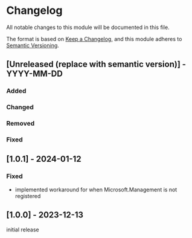 # Changelog
All notable changes to this module will be documented in this file.
 
The format is based on [Keep a Changelog](https://keepachangelog.com/en/1.1.0/),
and this module adheres to [Semantic Versioning](https://semver.org/spec/v2.0.0.html).
 
## [Unreleased (replace with semantic version)] - YYYY-MM-DD
 
### Added
 
### Changed
 
### Removed
 
### Fixed

## [1.0.1] - 2024-01-12

### Fixed 

- implemented workaround for when Microsoft.Management is not registered

## [1.0.0] - 2023-12-13

initial release 
